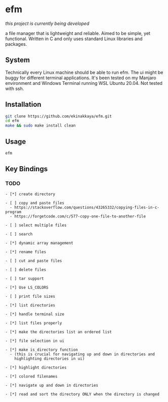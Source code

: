 # efm

*this project is currently being developed*

a file manager that is lightweight and reliable. Aimed to be simple, yet functional.
Written in C and only uses standard Linux libraries and packages.

## System

Technically every Linux machine should be able to run efm. The ui might be buggy for different terminal applications. It's been tested on my Manjaro environment and Windows Terminal running WSL Ubuntu 20.04. Not tested with ssh.

## Installation

```sh
git clone https://github.com/ekinakkaya/efm.git
cd efm
make && sudo make install clean
```

## Usage

```sh
efm
```

## Key Bindings



### TODO
```
- [*] create directory

- [ ] copy and paste files
  - https://stackoverflow.com/questions/43265332/copying-files-in-c-program
  - https://forgetcode.com/c/577-copy-one-file-to-another-file

- [ ] select multiple files

- [ ] search

- [*] dynamic array management

- [*] rename files

- [ ] cut and paste files

- [ ] delete files

- [ ] tar support

- [*] Use LS_COLORS

- [ ] print file sizes

- [*] list directories

- [*] handle terminal size

- [*] list files properly

- [*] make the directories list an ordered list

- [*] file selection in ui

- [*] make is_directory function
  - (this is crucial for navigating up and down in directories and
    highlighting directories in ui)

- [*] highlight directories

- [*] colored filenames

- [*] navigate up and down in directories

- [*] read and sort the directory ONLY when the directory is changed

```
